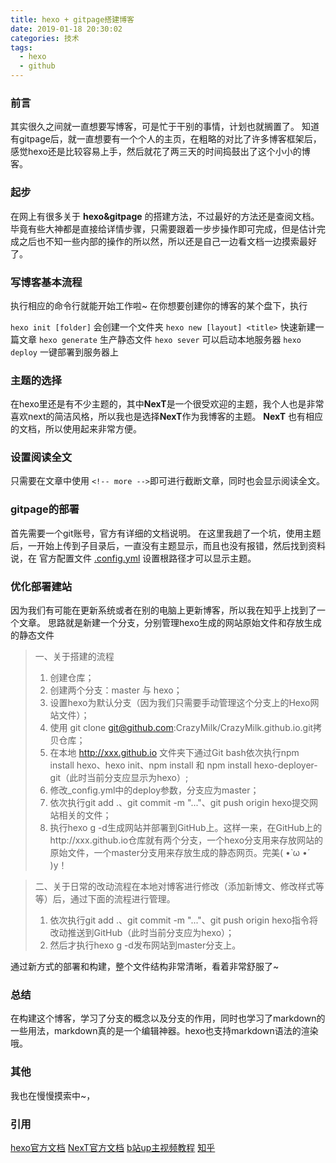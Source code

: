 ```yaml
---
title: hexo + gitpage搭建博客
date: 2019-01-18 20:30:02
categories: 技术
tags: 
  - hexo
  - github
---
```


### 前言
其实很久之间就一直想要写博客，可是忙于干别的事情，计划也就搁置了。
知道有gitpage后，就一直想要有一个个人的主页，在粗略的对比了许多博客框架后，感觉hexo还是比较容易上手，然后就花了两三天的时间捣鼓出了这个小小的博客。
<!-- more -->

### 起步
在网上有很多关于 **hexo&gitpage** 的搭建方法，不过最好的方法还是查阅文档。毕竟有些大神都是直接给详情步骤，只需要跟着一步步操作即可完成，但是估计完成之后也不知一些内部的操作的所以然，所以还是自己一边看文档一边摸索最好了。

### 写博客基本流程
执行相应的命令行就能开始工作啦~
在你想要创建你的博客的某个盘下，执行

`hexo init [folder]` 会创建一个文件夹
`hexo new [layout] <title>` 快速新建一篇文章
`hexo generate`  生产静态文件
`hexo sever`  可以启动本地服务器
`hexo deploy` 一键部署到服务器上


### 主题的选择
在hexo里还是有不少主题的，其中**NexT**是一个很受欢迎的主题，我个人也是非常喜欢next的简洁风格，所以我也是选择**NexT**作为我博客的主题。
**NexT** 也有相应的文档，所以使用起来非常方便。

### 设置阅读全文
只需要在文章中使用 `<!-- more -->`即可进行截断文章，同时也会显示阅读全文。

### gitpage的部署
首先需要一个git账号，官方有详细的文档说明。
在这里我趟了一个坑，使用主题后，一开始上传到子目录后，一直没有主题显示，而且也没有报错，然后找到资料说，在 官方配置文件 <u>.config.yml</u> 设置根路径才可以显示主题。

### 优化部署建站
因为我们有可能在更新系统或者在别的电脑上更新博客，所以我在知乎上找到了一个文章。
思路就是新建一个分支，分别管理hexo生成的网站原始文件和存放生成的静态文件


>一、关于搭建的流程
>1. 创建仓库；
>2. 创建两个分支：master 与 hexo；
>3. 设置hexo为默认分支（因为我们只需要手动管理这个分支上的Hexo网站文件）；
>4. 使用 git clone git@github.com:CrazyMilk/CrazyMilk.github.io.git拷贝仓库；
>5. 在本地 http://xxx.github.io 文件夹下通过Git bash依次执行npm install hexo、hexo init、npm install 和 npm install hexo-deployer-git（此时当前分支应显示为hexo）;
>6. 修改_config.yml中的deploy参数，分支应为master；
>7. 依次执行git add .、git commit -m "..."、git push origin hexo提交网站相关的文件；
>8. 执行hexo g -d生成网站并部署到GitHub上。这样一来，在GitHub上的http://xxx.github.io仓库就有两个分支，一个hexo分支用来存放网站的原始文件，一个master分支用来存放生成的静态网页。完美( •̀ ω •́ )y！

>二、关于日常的改动流程在本地对博客进行修改（添加新博文、修改样式等等）后，通过下面的流程进行管理。
>1. 依次执行git add .、git commit -m "..."、git push origin hexo指令将改动推送到GitHub（此时当前分支应为hexo）；
>2. 然后才执行hexo g -d发布网站到master分支上。

通过新方式的部署和构建，整个文件结构非常清晰，看着非常舒服了~

### 总结
在构建这个博客，学习了分支的概念以及分支的作用，同时也学习了markdown的一些用法，markdown真的是一个编辑神器。hexo也支持markdown语法的渲染哦。

### 其他
我也在慢慢摸索中~，

### 引用
[hexo官方文档](https://hexo.io/zh-cn/)
[NexT官方文档](http://theme-next.iissnan.com/)
[b站up主视频教程](https://space.bilibili.com/362224537?spm_id_from=333.788.b_765f7570696e666f.1)
[知乎](https://www.zhihu.com/question/21193762/answer/79109280)